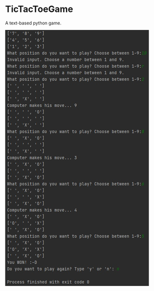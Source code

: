 # TicTacToeGame
A text-based python game.

![Alt Screenshot](/screenshot.jpg?raw=true "Screenshot")
